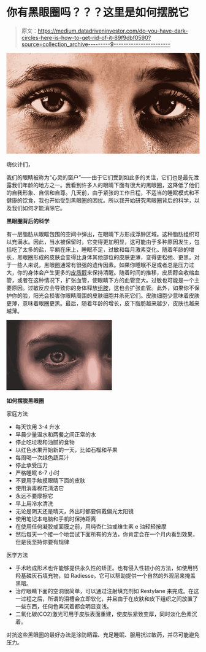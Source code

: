 # 你有黑眼圈吗？？？这里是如何摆脱它

> 原文：<https://medium.datadriveninvestor.com/do-you-have-dark-circles-here-is-how-to-get-rid-of-it-89f9dbf0590?source=collection_archive---------9----------------------->

![](img/7d4851ad3065c4ea02f581dcb28e7912.png)

嗨伙计们，

我们的眼睛被称为“心灵的窗户”——由于它们受到如此多的关注，它们也是最先泄露我们年龄的地方之一。我看到许多人的眼睛下面有很大的黑眼圈，这降低了他们的自我形象、自信和自尊。几天前，由于紧张的工作日程，不适当的睡眠模式和不健康的饮食，我也开始受到黑眼圈的困扰。所以我开始研究黑眼圈背后的科学，以及我们如何才能消除它。

**黑眼圈背后的科学**

有一层脂肪从眼眶包围的空间中弹出，在眼睛下方形成浮肿区域。这种脂肪组织可以充满水。因此，当水被保留时，它变得更加明显，这可能由于多种原因发生，包括吃了太多的盐，平躺在床上，睡眠不足，过敏和每月激素变化。随着年龄的增长，黑眼圈形成的皮肤会变得比身体其他部位的皮肤更薄，变得更松弛、更黑。对于一些人来说，黑眼圈通常有很强的遗传因素。如果你睡眠不足或者总是压力过大，你的身体会产生更多的[皮质醇](https://en.wikipedia.org/wiki/Cortisol)来保持清醒。随着时间的推移，皮质醇会收缩血管，或者在这种情况下，扩张血管，使眼睛下方的血管变大。过敏也可能是一个主要原因。过敏反应会导致你的身体释放[组胺](https://en.wikipedia.org/wiki/Histamine)，这也会扩张血管。此外，如果你不保护你的脸，阳光会损害你眼睛周围的皮肤细胞并杀死它们。皮肤细胞少意味着皮肤更薄，意味着眼圈更黑。最后，随着年龄的增长，皮下脂肪越来越少，皮肤也越来越薄。

![](img/0dfd770e5c9861392ea8b75e62034dcd.png)

**如何摆脱黑眼圈**

家庭方法

*   每天饮用 3-4 升水
*   早晨少量温水和两餐之间正常的水
*   停止吃垃圾和油腻的食物
*   以红色水果开始新的一天，比如石榴和苹果
*   每周喝一次绿色蔬菜汁
*   停止承受压力
*   严格睡眠 6-7 小时
*   不要用手触摸眼睛下面的皮肤
*   使用消毒棉花清洁它
*   永远不要摩擦它
*   早上用冷水清洗
*   无论是阴天还是晴天，外出时都要佩戴偏光太阳镜
*   使用笔记本电脑和手机时保持距离
*   在使用任何凝胶或面膜之前，用纯杏仁油或维生素 e 油轻轻按摩
*   然后每天一个接一个地尝试下面所有的方法，你肯定会在一个月内看到效果，但是我坚持你要有规律

医学方法

*   手术睑成形术也许能够提供永久性的矫正。也有侵入性较小的方法，如使用钙羟基磷灰石填充物，如 Radiesse，它可以帮助提供一个自然的外观层来掩盖黑暗。
*   治疗眼睛下面的空洞很简单，可以通过注射填充剂如 Restylane 来完成。在这一过程之后，所谓的泪槽会立即软化，并且由于在皮肤和皮下组织之间放置了一些东西，任何色素沉着都会明显变浅。
*   二氧化碳(CO2)激光可用于皮肤表面重建，使皮肤紧致变厚，同时淡化色素沉着。

对抗这些黑眼圈的最好办法是涂防晒霜、充足睡眠、服用抗过敏药，并尽可能避免压力。